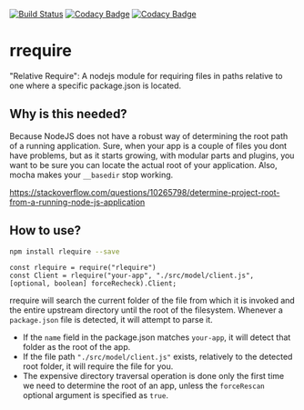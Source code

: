 [![Build Status](https://travis-ci.org/silvae86/rrequire.svg?branch=master)](https://travis-ci.org/silvae86/rrequire)
[![Codacy Badge](https://api.codacy.com/project/badge/Grade/cff4cfde36144314adbdce30226737e6)](https://www.codacy.com/app/silvae86/rrequire?utm_source=github.com&amp;utm_medium=referral&amp;utm_content=silvae86/rrequire&amp;utm_campaign=Badge_Grade)
[![Codacy Badge](https://api.codacy.com/project/badge/Coverage/cff4cfde36144314adbdce30226737e6)](https://www.codacy.com/app/silvae86/rrequire?utm_source=github.com&utm_medium=referral&utm_content=silvae86/rrequire&utm_campaign=Badge_Coverage)


# rrequire
"Relative Require": A nodejs module for requiring files in paths relative to one where a specific package.json is located. 

## Why is this needed?

Because NodeJS does not have a robust way of determining the root path of a running application. Sure, when your app is a couple of files you dont have problems, but as it starts growing, with modular parts and plugins, you want to be sure you can locate the actual root of your application. Also, mocha makes your `__basedir` stop working.

https://stackoverflow.com/questions/10265798/determine-project-root-from-a-running-node-js-application


## How to use?

````bash
npm install rlequire --save
````

````node
const rlequire = require("rlequire")
const Client = rlequire("your-app", "./src/model/client.js", [optional, boolean] forceRecheck).Client;
````

rrequire will search the current folder of the file from which it is invoked and the entire upstream directory until the root of the filesystem. Whenever a `package.json` file is detected, it will attempt to parse it. 

 - If the `name` field in the package.json matches `your-app`, it will detect that folder as the root of the app.
 - If the file path `"./src/model/client.js"` exists, relatively to the detected root folder, it will require the file for you.
 - The expensive directory traversal operation is done only the first time we need to determine the root of an app, unless the `forceRescan` optional argument is specified as `true`.

